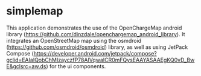 # simplemap
This application demonstrates the use of the OpenChargeMap android library (https://github.com/dinzdale/openchargemap_android_library).
It integrates an OpenStreetMap map using the osmdroid (https://github.com/osmdroid/osmdroid) library, as well as using
JetPack Compose (https://developer.android.com/jetpack/compose?gclid=EAIaIQobChMIzayczfP78AIVqwaICR0mFQysEAAYASAAEgKQ0vD_BwE&gclsrc=aw.ds) for 
the ui components.
